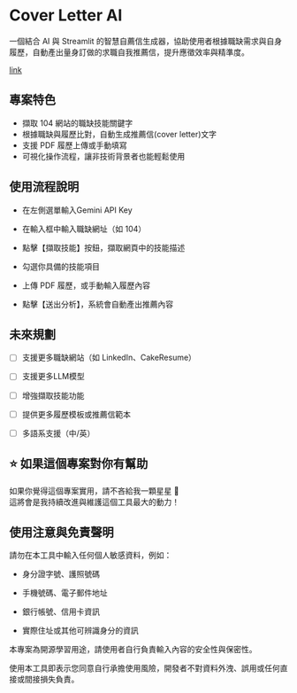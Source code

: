 # Cover Letter AI

一個結合 AI 與 Streamlit 的智慧自薦信生成器，協助使用者根據職缺需求與自身履歷，自動產出量身訂做的求職自我推薦信，提升應徵效率與精準度。

[link](https://coverletterai.azurerain4u.top)

## 專案特色

- 擷取 104 網站的職缺技能關鍵字
- 根據職缺與履歷比對，自動生成推薦信(cover letter)文字
- 支援 PDF 履歷上傳或手動填寫
- 可視化操作流程，讓非技術背景者也能輕鬆使用


## 使用流程說明

- 在左側選單輸入Gemini API Key
 
- 在輸入框中輸入職缺網址（如 104）

- 點擊【擷取技能】按鈕，擷取網頁中的技能描述

- 勾選你具備的技能項目

- 上傳 PDF 履歷，或手動輸入履歷內容

- 點擊【送出分析】，系統會自動產出推薦內容


## 未來規劃
 
- [ ] 支援更多職缺網站（如 LinkedIn、CakeResume）
- [ ] 支援更多LLM模型
- [ ] 增強擷取技能功能
- [ ] 提供更多履歷模板或推薦信範本
- [ ] 多語系支援（中/英）


## ⭐ 如果這個專案對你有幫助

如果你覺得這個專案實用，請不吝給我一顆星星 🌟  
這將會是我持續改進與維護這個工具最大的動力！

## 使用注意與免責聲明
請勿在本工具中輸入任何個人敏感資料，例如：

- 身分證字號、護照號碼

- 手機號碼、電子郵件地址

- 銀行帳號、信用卡資訊

- 實際住址或其他可辨識身分的資訊

本專案為開源學習用途，請使用者自行負責輸入內容的安全性與保密性。

使用本工具即表示您同意自行承擔使用風險，開發者不對資料外洩、誤用或任何直接或間接損失負責。
